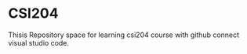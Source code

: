 # CSI204
Thisis Repository space for learning csi204 course with github connect visual studio code.
